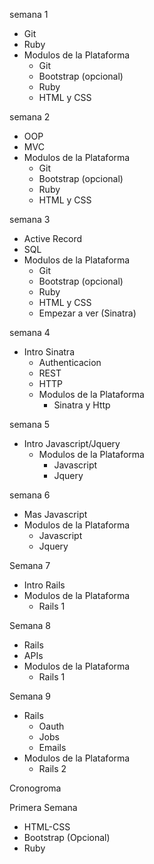 semana 1
  - Git
  - Ruby
  - Modulos de la Plataforma
    - Git
    - Bootstrap (opcional)
    - Ruby
    - HTML y CSS

semana 2
  - OOP
  - MVC
  - Modulos de la Plataforma
    - Git
    - Bootstrap (opcional)
    - Ruby
    - HTML y CSS

semana 3
  - Active Record
  - SQL
  - Modulos de la Plataforma
    - Git
    - Bootstrap (opcional)
    - Ruby
    - HTML y CSS
    - Empezar a ver (Sinatra)

semana 4
  - Intro Sinatra
    - Authenticacion
    - REST
    - HTTP
    - Modulos de la Plataforma
      - Sinatra y Http

semana 5
  - Intro Javascript/Jquery
    - Modulos de la Plataforma
      - Javascript
      - Jquery

semana 6
  - Mas Javascript
  - Modulos de la Plataforma
    - Javascript
    - Jquery

Semana 7
  - Intro Rails
  - Modulos de la Plataforma
    - Rails 1

Semana 8
  - Rails
  - APIs
  - Modulos de la Plataforma
    - Rails 1

Semana 9
  - Rails
    - Oauth
    - Jobs
    - Emails
  - Modulos de la Plataforma
      - Rails 2




Cronogroma

Primera Semana
  - HTML-CSS
  - Bootstrap (Opcional)
  - Ruby
